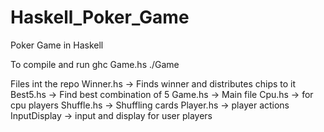 # Haskell_Poker_Game
Poker Game in Haskell

To compile and run
ghc Game.hs
./Game

Files int the repo
Winner.hs -> Finds winner and distributes chips to it
Best5.hs -> Find best combination of 5
Game.hs -> Main file
Cpu.hs -> for cpu players
Shuffle.hs -> Shuffling cards
Player.hs -> player actions
InputDisplay -> input and display for user players
